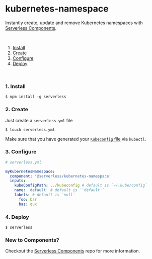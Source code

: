 # kubernetes-namespace

Instantly create, update and remove Kubernetes namespaces with [Serverless Components](https://github.com/serverless/components).

&nbsp;

1. [Install](#1-install)
2. [Create](#2-create)
3. [Configure](#3-configure)
4. [Deploy](#4-deploy)

&nbsp;

### 1. Install

```console
$ npm install -g serverless
```

### 2. Create

Just create a `serverless.yml` file

```console
$ touch serverless.yml
```

Make sure that you have generated your [`Kubeconfig` file](https://rancher.com/docs/rancher/v2.x/en/cluster-admin/kubeconfig/) via `kubectl`.

### 3. Configure

```yml
# serverless.yml

myKubernetesNamespace:
  component: '@serverless/kubernetes-namespace'
  inputs:
    kubeConfigPath: ../kubeconfig # default is `~/.kube/config`
    name: 'default' # default is `'default'`
    labels: # default is `null`
      foo: bar
      baz: qux
```

### 4. Deploy

```console
$ serverless
```

### New to Components?

Checkout the [Serverless Components](https://github.com/serverless/components) repo for more information.
